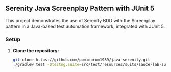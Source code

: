 ## Serenity Java Screenplay Pattern with JUnit 5 ##

This project demonstrates the use of Serenity BDD with the Screenplay pattern in a Java-based test automation framework, integrated with JUnit 5. 

### Setup
1. **Clone the repository:**
   ```bash
   git clone https://github.com/pomidorum1989/java-serenity.git
   ./gradlew test -Dtestng.suite=src/test/resources/suits/sauce-lab-suite.xml -Dbrowser=chrome
